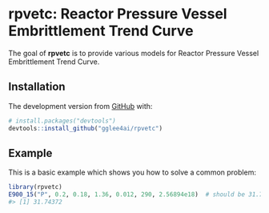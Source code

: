 
<!-- README.md is generated from README.Rmd. Please edit that file -->

# rpvetc: Reactor Pressure Vessel Embrittlement Trend Curve

<!-- badges: start -->
<!-- badges: end -->

The goal of **rpvetc** is to provide various models for Reactor Pressure
Vessel Embrittlement Trend Curve.

## Installation

The development version from [GitHub](https://github.com/) with:

``` r
# install.packages("devtools")
devtools::install_github("gglee4ai/rpvetc")
```

## Example

This is a basic example which shows you how to solve a common problem:

``` r
library(rpvetc)
E900_15("P", 0.2, 0.18, 1.36, 0.012, 290, 2.56894e18)  # should be 31.743721
#> [1] 31.74372
```
